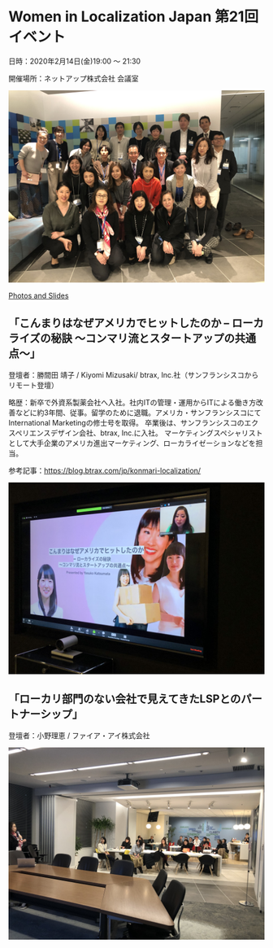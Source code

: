 # Women in Localization Japan 第21回イベント 

日時：2020年2月14日(金)19:00 ～ 21:30

開催場所：ネットアップ株式会社 会議室

![image](./img/21_01.jpg)

[Photos and Slides](https://drive.google.com/drive/folders/1-BjU9NBrDzHRu2qiiM-kb-nmbTFSpSNJ)

## 「こんまりはなぜアメリカでヒットしたのか – ローカライズの秘訣 ～コンマリ流とスタートアップの共通点～」
登壇者：勝間田 靖子 / Kiyomi Mizusaki/ btrax, Inc.社（サンフランシスコからリモート登壇）

略歴：新卒で外資系製薬会社へ入社。社内ITの管理・運用からITによる働き方改善などに約3年間、従事。留学のために退職。アメリカ・サンフランシスコにてInternational Marketingの修士号を取得。
卒業後は、サンフランシスコのエクスペリエンスデザイン会社、btrax, Inc.に入社。
マーケティングスペシャリストとして大手企業のアメリカ進出マーケティング、ローカライゼーションなどを担当。

参考記事：https://blog.btrax.com/jp/konmari-localization/

![image](./img/21_02.jpg)

## 「ローカリ部門のない会社で見えてきたLSPとのパートナーシップ」
登壇者：小野理恵 / ファイア・アイ株式会社

![image](./img/21_03.jpg)
